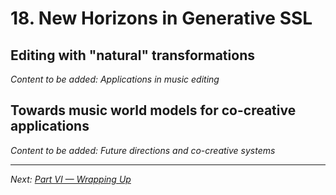 # 18. New Horizons in Generative SSL

## Editing with "natural" transformations

*Content to be added: Applications in music editing*

## Towards music world models for co-creative applications

*Content to be added: Future directions and co-creative systems*

---

*Next: [Part VI — Wrapping Up](../part6_wrapping_up/evaluating_ssl.md)*
